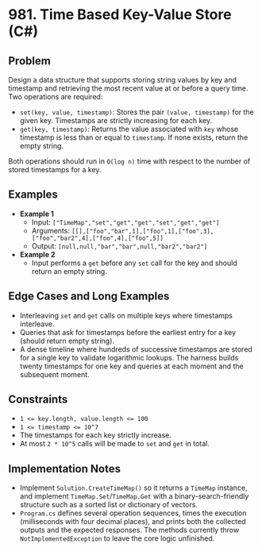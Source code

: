 # 981. Time Based Key-Value Store (C#)

## Problem
Design a data structure that supports storing string values by key and timestamp and retrieving the most recent value at or before a query time. Two operations are required:

- `set(key, value, timestamp)`: Stores the pair `(value, timestamp)` for the given key. Timestamps are strictly increasing for each key.
- `get(key, timestamp)`: Returns the value associated with `key` whose timestamp is less than or equal to `timestamp`. If none exists, return the empty string.

Both operations should run in `O(log n)` time with respect to the number of stored timestamps for a key.

## Examples
- **Example 1**
  - Input: `["TimeMap","set","get","get","set","get","get"]`
  - Arguments: `[[],["foo","bar",1],["foo",1],["foo",3],["foo","bar2",4],["foo",4],["foo",5]]`
  - Output: `[null,null,"bar","bar",null,"bar2","bar2"]`
- **Example 2**
  - Input performs a `get` before any `set` call for the key and should return an empty string.

## Edge Cases and Long Examples
- Interleaving `set` and `get` calls on multiple keys where timestamps interleave.
- Queries that ask for timestamps before the earliest entry for a key (should return empty string).
- A dense timeline where hundreds of successive timestamps are stored for a single key to validate logarithmic lookups. The harness builds twenty timestamps for one key and queries at each moment and the subsequent moment.

## Constraints
- `1 <= key.length, value.length <= 100`
- `1 <= timestamp <= 10^7`
- The timestamps for each key strictly increase.
- At most `2 * 10^5` calls will be made to `set` and `get` in total.

## Implementation Notes
- Implement `Solution.CreateTimeMap()` so it returns a `TimeMap` instance, and implement `TimeMap.Set`/`TimeMap.Get` with a binary-search-friendly structure such as a sorted list or dictionary of vectors.
- `Program.cs` defines several operation sequences, times the execution (milliseconds with four decimal places), and prints both the collected outputs and the expected responses. The methods currently throw `NotImplementedException` to leave the core logic unfinished.

